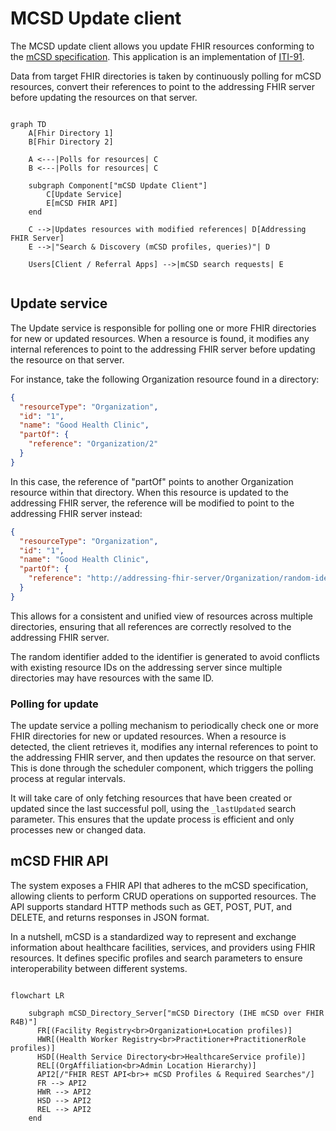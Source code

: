 # MCSD Update client

The MCSD update client allows you update FHIR resources conforming to the [mCSD specification](https://profiles.ihe.net/ITI/mCSD/volume-1.html#1-46-mobile-care-services-discovery-mcsd). This application is an implementation of [ITI-91](https://profiles.ihe.net/ITI/mCSD/ITI-91.html).

Data from target FHIR directories is taken by continuously polling for mCSD resources, convert their references to point to the addressing FHIR server before updating the resources on that server.

```mermaid

graph TD
    A[Fhir Directory 1]
    B[Fhir Directory 2]
    
    A <---|Polls for resources| C
    B <---|Polls for resources| C

    subgraph Component["mCSD Update Client"]
        C[Update Service]
        E[mCSD FHIR API]
    end
 
    C -->|Updates resources with modified references| D[Addressing FHIR Server]
    E -->|"Search & Discovery (mCSD profiles, queries)"| D
    
    Users[Client / Referral Apps] -->|mCSD search requests| E
    
```


## Update service
The Update service is responsible for polling one or more FHIR directories for new or updated resources. When a resource is found, it modifies any internal references to point to the addressing FHIR server before updating the resource on that server.

For instance, take the following Organization resource found in a directory:

```json
{
  "resourceType": "Organization",
  "id": "1",
  "name": "Good Health Clinic",
  "partOf": {
    "reference": "Organization/2"
  }
}
```

In this case, the reference of "partOf" points to another Organization resource within that directory. When this resource is updated to the addressing FHIR server, the reference will be modified to point to the addressing FHIR server instead:

```json
{
  "resourceType": "Organization",
  "id": "1",
  "name": "Good Health Clinic",
  "partOf": {
    "reference": "http://addressing-fhir-server/Organization/random-identifier-2"
  }
}
```

This allows for a consistent and unified view of resources across multiple directories, ensuring that all references are correctly resolved to the addressing FHIR server.

The random identifier added to the identifier is generated to avoid conflicts with existing resource IDs on the addressing server since multiple directories may have resources with the same ID.



### Polling for update

The update service a polling mechanism to periodically check one or more FHIR directories for new or updated resources. When a resource is detected, the client retrieves it, modifies any internal references to point to the addressing FHIR server, and then updates the resource on that server. This is done through the scheduler component, which triggers the polling process at regular intervals.

It will take care of only fetching resources that have been created or updated since the last successful poll, using the `_lastUpdated` search parameter. This ensures that the update process is efficient and only processes new or changed data.



## mCSD FHIR API 

The system exposes a FHIR API that adheres to the mCSD specification, allowing clients to perform CRUD operations on supported resources. The API supports standard HTTP methods such as GET, POST, PUT, and DELETE, and returns responses in JSON format.

In a nutshell, mCSD is a standardized way to represent and exchange information about healthcare facilities, services, and providers using FHIR resources. It defines specific profiles and search parameters to ensure interoperability between different systems.


```mermaid

flowchart LR

    subgraph mCSD_Directory_Server["mCSD Directory (IHE mCSD over FHIR R4B)"]
      FR[(Facility Registry<br>Organization+Location profiles)]
      HWR[(Health Worker Registry<br>Practitioner+PractitionerRole profiles)]
      HSD[(Health Service Directory<br>HealthcareService profile)]
      REL[(OrgAffiliation<br>Admin Location Hierarchy)]
      API2[/"FHIR REST API<br>+ mCSD Profiles & Required Searches"/]
      FR --> API2
      HWR --> API2
      HSD --> API2
      REL --> API2
    end


```


